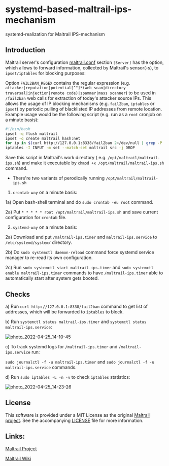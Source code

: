# systemd-based-maltrail-ips-mechanism

systemd-realization for Maltrail IPS-mechanism

## Introduction

Maltrail server's configuration [maltrail.conf](https://github.com/stamparm/maltrail/blob/master/maltrail.conf) section `[Server]` has the option, which allows to forward information, collected by Maltrail's sensor(-s), to ```ipset/iptables``` for blocking purposes:

Option `FAIL2BAN_REGEX` contains the regular expression (e.g. `attacker|reputation|potential[^"]*(web scan|directory traversal|injection|remote code)|spammer|mass scanner`) to be used in `/fail2ban` web calls for extraction of today's attacker source IPs. This allows the usage of IP blocking mechanisms (e.g. `fail2ban`, `iptables` or `ipset`) by periodic pulling of blacklisted IP addresses from remote location. Example usage would be the following script (e.g. run as a `root` cronjob on a minute basis):

```sh
#!/bin/bash
ipset -q flush maltrail
ipset -q create maltrail hash:net
for ip in $(curl http://127.0.0.1:8338/fail2ban 2>/dev/null | grep -P '^[0-9.]+$'); do ipset add maltrail $ip; done
iptables -I INPUT -m set --match-set maltrail src -j DROP
```

Save this script in Maltrail's work directory ( e.g. ```/opt/maltrail/maltrail-ips.sh```) and make it executable by ```chmod +x /opt/maltrail/maltrail-ips.sh``` command.

- There're two variants of perodically running ```/opt/maltrail/maltrail-ips.sh```

1) ```crontab-way``` on a minute basis:

1a) Open bash-shell terminal and do ```sudo crontab -eu root``` command.

2a) Put ```* * * * * root /opt/maltrail/maltrail-ips.sh``` and save current configuration for ```crontab``` file.

2) ```systemd-way``` on a minute basis:

2a) Download and put ```/maltrail-ips.timer``` and ```maltrail-ips.service``` to ```/etc/systemd/system/``` directory.

2b) Do ```sudo systemctl daemon-reload``` command force systemd service manager to re-read its own configuration.

2c) Run ```sudo systemctl start maltrail-ips.timer``` and ```sudo systemctl enable maltrail-ips.timer``` commands to have ```/maltrail-ips.timer``` able to automatically start after system gets booted.

## Checks

a) Run ```curl http://127.0.0.1:8338/fail2ban``` command to get list of addresses, which will be forwarded to ```iptables``` to block.

b) Run ```systemctl status maltrail-ips.timer``` and ```systemctl status maltrail-ips.service```:

![photo_2022-04-25_14-10-45](https://user-images.githubusercontent.com/7167300/165260489-b950a24d-7788-48bc-a517-a9029f4a9021.jpg)

c) To track systemd logs for ```/maltrail-ips.timer``` and ```/maltrail-ips.service``` run:

```sudo journalctl -f -u maltrail-ips.timer``` and ```sudo journalctl -f -u  maltrail-ips.service``` commands.

d) Run ```sudo iptables -L -n -v``` to check ```iptables``` statistics:

![photo_2022-04-25_14-23-26](https://user-images.githubusercontent.com/7167300/165260182-f5570845-8742-4b70-8cf3-d527a4a3c02f.jpg)

## License

This software is provided under a MIT License as the original [Maltrail project](https://github.com/stamparm/maltrail/blob/master/README.md#license). See the accompanying [LICENSE](https://github.com/stamparm/maltrail/blob/master/LICENSE) file for more information.

## Links:

[Maltrail Project](https://github.com/stamparm/maltrail)

[Maltrail Wiki](https://github.com/stamparm/maltrail/wiki)

